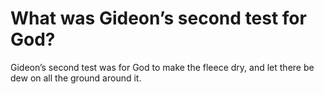 # What was Gideon’s second test for God?

Gideon’s second test was for God to make the fleece dry, and let there be dew on all the ground around it.
